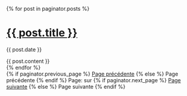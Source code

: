 {%  for post in paginator.posts %}
  <h1><a href="">{{ post.title }}</a></h1>
  <p class="author">
    <span class="date">{{  post.date }}</span>
  </p>
  <div class="content">
    {{  post.content }}
  </div>
{%  endfor %}

<div class="pagination">
{% if paginator.previous_page %}
    <a href="/page" class="previous">Page précédente</a>
{%  else %}
    <span class="previous">Page précédente</span>
{%  endif %}
  <span class="page_number ">Page:  sur </span>
{%  if paginator.next_page %}
    <a href="/page" class="next">Page suivante</a>
{%  else %}
    <span class="next">Page suivante</span>
{%  endif %}
</div>
